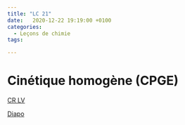 ```yaml
---
title: "LC 21"
date:   2020-12-22 19:19:00 +0100
categories:
  - Leçons de chimie
tags:

---
```

# Cinétique homogène (CPGE)

[CR LV](/assets/pdf/LC21.pdf)

<object class="pdf fitvidsignore" data="/assets/pdf/LC21.pdf" type="application/pdf"></object>

<a href="/assets/pptx/LC21.pptx" download>Diapo</a>

